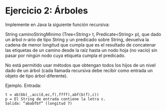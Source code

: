 # Ejercicio 2: Árboles

Implemente en Java la siguiente función recursiva:

String caminoStringMinimo (Tree\<String\> t, Predicate\<String\> p), que dado un árbol n-ario de tipo String y un predicado sobre String, devuelva la cadena de menor longitud que cumpla que es el resultado de concatenar las etiquetas de un camino desde la raíz hasta un nodo hoja (no vacío) sin pasar por ningún nodo cuya etiqueta cumpla el predicado.

No está permitido usar métodos que obtengan todos los hijos de un nivel dado de un árbol (cada llamada recursiva debe recibir como entrada un objeto de tipo árbol diferente).

Ejemplo.
Entrada:

```
t = ab(bb(_,acc(d,ec,f),ffff),abf(b(f),c))
p = El String de entrada contiene la letra c.
Salida: “ababfbf” (longitud 7)
```